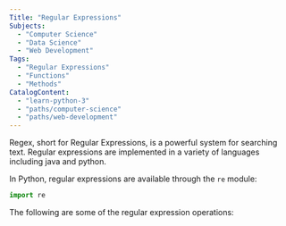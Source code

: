 ```yaml
---
Title: "Regular Expressions"
Subjects:
  - "Computer Science"
  - "Data Science"
  - "Web Development"
Tags:
  - "Regular Expressions"
  - "Functions"
  - "Methods"
CatalogContent:
  - "learn-python-3"
  - "paths/computer-science"
  - "paths/web-development"
---
```


Regex, short for Regular Expressions, is a powerful system for searching text. Regular expressions are implemented in a variety of languages including java and python. 

In Python, regular expressions are available through the `re` module:

```python
import re
```

The following are some of the regular expression operations:
